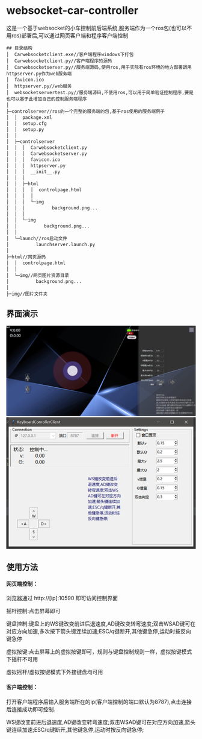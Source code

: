 # websocket-car-controller

这是一个基于websocket的小车控制前后端系统,服务端作为一个ros包(也可以不用ros)部署后,可以通过网页客户端和程序客户端控制

```
## 目录结构
│  Carwebsocketclient.exe//客户端程序windows下打包
│  Carwebsocketclient.py//客户端程序的源码
│  Carwebsocketserver.py//服务端源码,使用ros,用于实际有ros环境的地方部署调用httpserver.py作为web服务端
│  favicon.ico
│  httpserver.py//web服务
│  websocketservertest.py//服务端源码,不使用ros,可以用于简单验证控制程序,要是也可以基于此增加自己的控制服务端程序
│      
├─controlserver//ros的一个完整的服务端的包,基于ros使用的服务端例子
│  │  package.xml
│  │  setup.cfg
│  │  setup.py
│  │  
│  ├─controlserver
│  │  │  Carwebsocketclient.py
│  │  │  Carwebsocketserver.py
│  │  │  favicon.ico
│  │  │  httpserver.py
│  │  │  __init__.py
│  │  │  
│  │  ├─html
│  │  │  │  controlpage.html
│  │  │  │  
│  │  │  └─img
│  │  │          background.png...
│  │  │          
│  │  └─img
│  │          background.png...
│  │          
│  └─launch//ros启动文件
│          launchserver.launch.py
│          
├─html//网页源码
│  │  controlpage.html
│  │  
│  └─img//网页图片资源目录
│          background.png...
│          
├─img//图片文件夹
```
## 界面演示
![image](https://github.com/fandesfyf/websocket-car-controller/blob/main/demo/1.jpg)
![image](https://github.com/fandesfyf/websocket-car-controller/blob/main/demo/2.jpg)

## 使用方法
#### 网页端控制：
浏览器通过 http://[ip]:10590 即可访问控制界面

摇杆控制:点击屏幕即可

键盘控制:键盘上的WS键改变前进后退速度,AD键改变转弯速度;双击WSAD键可在对应方向加速,多次按下箭头键连续加速;ESC/q键断开,其他键急停,运动时按反向键急停

虚拟按键:点击屏幕上的虚拟按键即可，规则与键盘控制规则一样，虚拟按键模式下摇杆不可用

虚拟摇杆/虚拟按键模式下外接键盘均可用


#### 客户端控制：
打开客户端程序后输入服务端所在的ip(客户端控制的端口默认为8787),点击连接后连接成功即可控制.

WS键改变前进后退速度,AD键改变转弯速度;双击WSAD键可在对应方向加速,箭头键连续加速;ESC/q键断开,其他键急停,运动时按反向键急停;



